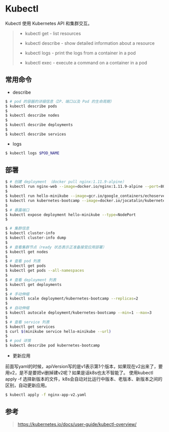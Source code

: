 # Kubectl

Kubectl 使用 Kubernetes API 和集群交互。

> * kubectl get - list resources
>
> * kubectl describe - show detailed information about a resource
>
> * kubectl logs - print the logs from a container in a pod
>
> * kubectl exec - execute a command on a container in a pod


## 常用命令

* describe

```bash
$ # pod 的容器的详细信息（IP、端口以及 Pod 的生命周期）
$ kubectl describe pods 
$
$ kubectl describe nodes
$
$ kubectl describe deployments
$
$ kubectl describe services
```

* logs

```bash
$ kubectl logs $POD_NAME
```

## 部署

```bash
$ # 创建 deployment （docker pull nginx:1.11.9-alpine）
$ kubectl run nginx-web --image=docker.io/nginx:1.11.9-alpine --port=80
$
$ kubectl run hello-minikube --image=gcr.io/google_containers/echoserver:1.4 --port=8080
$ kubectl run kubernetes-bootcamp --image=docker.io/jocatalin/kubernetes-bootcamp:v1 --port=8080
$ 
$ # 暴露端口
$ kubectl expose deployment hello-minikube --type=NodePort
$
```

```bash
$ # 集群信息
$ kubectl cluster-info
$ kubectl cluster-info dump
$
$ # 查看集群节点（ready 状态表示正准备接受应用部署）
$ kubectl get nodes
$
$ # 查看 pod 列表
$ kubectl get pods
$ kubectl get pods --all-namespaces
$
$ # 查看 deployment 列表
$ kubectl get deployments
$ 
$ # 手动伸缩
$ kubectl scale deployment/kubernetes-bootcamp --replicas=2
$
$ # 自动伸缩
$ kubectl autocale deployment/kubernetes-bootcamp --min=1 --max=3
$
$ # 查看 service 列表
$ kubectl get services
$ curl $(minikube service hello-minikube --url)
$
$ # pod 详情
$ kubectl describe pod kubernetes-bootcamp
```

* 更新应用

前面写yaml的时候，apiVersion写的是v1表示第1个版本，如果现在v2出来了，要用v2，是不是要把vi删掉建v2呢？如果是话k8s也太不智能了。 
使用kubectl apply -f 选择新版本的文件，k8s会自动对比运行中版本、老版本、新版本之间的区别，自动更新应用。

```bash
$ kubectl apply -f nginx-app-v2.yaml
```


## 参考

> https://kubernetes.io/docs/user-guide/kubectl-overview/